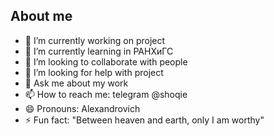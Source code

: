 ## About me
- 🔭 I’m currently working on project
- 🌱 I’m currently learning in РАНХиГС
- 👯 I’m looking to collaborate with people
- 🤔 I’m looking for help with project
- 💬 Ask me about my work
- 📫 How to reach me: telegram @shoqie
- 😄 Pronouns: Alexandrovich
- ⚡ Fun fact: "Between heaven and earth, only I am worthy"
